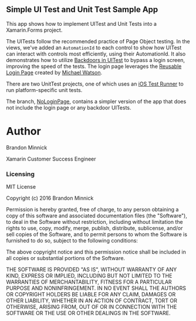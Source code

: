 ## Simple UI Test and Unit Test Sample App
This app shows how to implement UITest and Unit Tests into a Xamarin.Forms project.

The UITests follow the recommended practice of Page Object testing. In the views, we've added an `AutomationId` to each control to show how UITest can interact with controls most efficiently, using their AutomationId. It also demonstrates how to utilize [Backdoors in UITest](https://developer.xamarin.com/guides/testcloud/uitest/working-with/backdoors/) to bypass a login screen, improving the speed of the tests. The login page leverages the [Reusable Login Page](https://github.com/michael-watson/Forms-Expenses) created by [Michael Watson](https://github.com/michael-watson).

There are two UnitTest projects, one of which uses an [iOS Test Runner](https://developer.xamarin.com/guides/ios/deployment,_testing,_and_metrics/touch.unit/#Running_Your_Tests) to run platform-specific unit tests.

The branch, [NoLoginPage](https://github.com/brminnick/SimpleUITestApp/tree/NoLoginPage), contains a simpler version of the app that does not include the login page or any backdoor UITests. 

Author
===
Brandon Minnick

Xamarin Customer Success Engineer

### Licensing
MIT License

Copyright (c) 2016 Brandon Minnick

Permission is hereby granted, free of charge, to any person obtaining a copy
of this software and associated documentation files (the "Software"), to deal
in the Software without restriction, including without limitation the rights
to use, copy, modify, merge, publish, distribute, sublicense, and/or sell
copies of the Software, and to permit persons to whom the Software is
furnished to do so, subject to the following conditions:

The above copyright notice and this permission notice shall be included in all
copies or substantial portions of the Software.

THE SOFTWARE IS PROVIDED "AS IS", WITHOUT WARRANTY OF ANY KIND, EXPRESS OR
IMPLIED, INCLUDING BUT NOT LIMITED TO THE WARRANTIES OF MERCHANTABILITY,
FITNESS FOR A PARTICULAR PURPOSE AND NONINFRINGEMENT. IN NO EVENT SHALL THE
AUTHORS OR COPYRIGHT HOLDERS BE LIABLE FOR ANY CLAIM, DAMAGES OR OTHER
LIABILITY, WHETHER IN AN ACTION OF CONTRACT, TORT OR OTHERWISE, ARISING FROM,
OUT OF OR IN CONNECTION WITH THE SOFTWARE OR THE USE OR OTHER DEALINGS IN THE
SOFTWARE.
